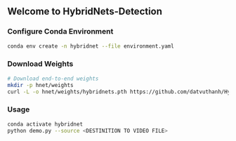 ## Welcome to HybridNets-Detection

### Configure Conda Environment
```bash
conda env create -n hybridnet --file environment.yaml
```

### Download Weights
```bash
# Download end-to-end weights
mkdir -p hnet/weights
curl -L -o hnet/weights/hybridnets.pth https://github.com/datvuthanh/HybridNets/releases/download/v1.0/hybridnets.pth
```

### Usage
```bash
conda activate hybridnet
python demo.py --source <DESTINITION TO VIDEO FILE>
```